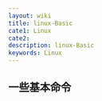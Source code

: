 ```yaml
---
layout: wiki
title: linux-Basic
cate1: Linux
cate2: 
description: linux-Basic
keywords: Linux
---
```


## 一些基本命令
